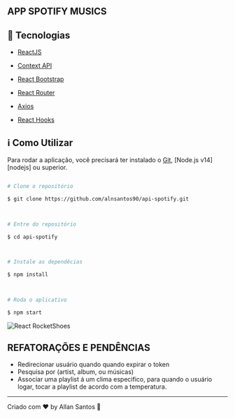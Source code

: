 

 ## APP SPOTIFY MUSICS


## :rocket: Tecnologias

  
 

- [ReactJS](https://reactjs.org/)

- [Context API](https://pt-br.reactjs.org/docs/context.html)

- [React Bootstrap](https://react-bootstrap.netlify.app/)

- [React Router](https://reactrouter.com/web/guides/quick-start)

- [Axios](https://github.com/axios/axios)

- [React Hooks](https://pt-br.reactjs.org/docs/hooks-intro.html)


## :information_source: Como Utilizar

  

Para rodar a aplicação, você precisará ter instalado o  [Git](https://git-scm.com), [Node.js v14][nodejs] ou superior.

  

```bash

# Clone o repositório

$ git clone https://github.com/alnsantos90/api-spotify.git

  

# Entre do repositório

$ cd api-spotify

  

# Instale as dependêcias

$ npm install

  

# Roda o aplicativo

$ npm start

```

<img alt="React RocketShoes" src="https://res.cloudinary.com/dewuj3mpr/image/upload/v1611811306/api-spotify_eryllc.png" />

## REFATORAÇÕES E PENDÊNCIAS

- Redirecionar usuário quando quando expirar o token
- Pesquisa por (artist, album, ou músicas)
- Associar uma playlist á um clima especifico, para quando o usuário logar, tocar a playlist de acordo com a temperatura.
- ---

  

Criado com ♥ by Allan Santos :wave: 
